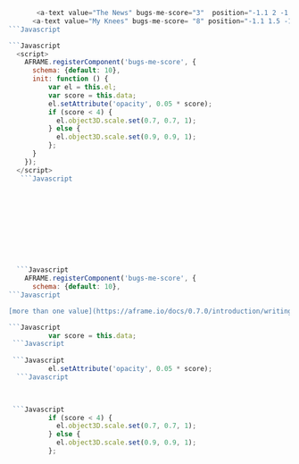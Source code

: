  
  ```Javascript
         <a-text value="The News" bugs-me-score="3"  position="-1.1 2 -1.5"   color="red" font="kelsonsans"></a-text>
        <a-text value="My Knees" bugs-me-score= "8" position="-1.1 1.5 -1.5" color="red" font="kelsonsans"></a-text>
  ```Javascript
 
 ```Javascript
    <script>
      AFRAME.registerComponent('bugs-me-score', {
        schema: {default: 10},
        init: function () {
            var el = this.el;
            var score = this.data;
            el.setAttribute('opacity', 0.05 * score);
            if (score < 4) {
              el.object3D.scale.set(0.7, 0.7, 1);   
            } else {
              el.object3D.scale.set(0.9, 0.9, 1);   
            };
        }
      });
    </script>
     ```Javascript
    
    
    
    
        
        
        
        
        
   
    ```Javascript
      AFRAME.registerComponent('bugs-me-score', {
        schema: {default: 10},
 ```Javascript
 
 [more than one value](https://aframe.io/docs/0.7.0/introduction/writing-a-component.html)

 ```Javascript  
            var score = this.data;
   ```Javascript
   
   ```Javascript          
            el.setAttribute('opacity', 0.05 * score);
    ```Javascript
            
  
  
   ```Javascript
            if (score < 4) {
              el.object3D.scale.set(0.7, 0.7, 1);   
            } else {
              el.object3D.scale.set(0.9, 0.9, 1);   
            };
        
        
        
   

